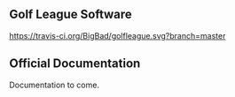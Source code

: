 ## Golf League Software
https://travis-ci.org/BigBad/golfleague.svg?branch=master
## Official Documentation

Documentation to come.

